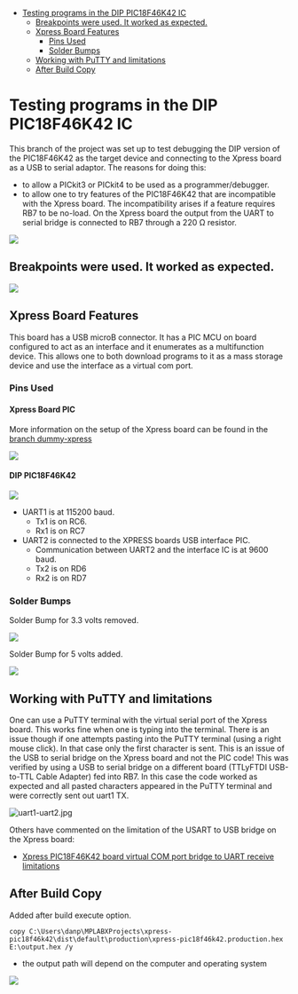   - [Testing programs in the DIP PIC18F46K42
    IC](#testing-programs-in-the-dip-pic18f46k42-ic)
      - [Breakpoints were used. It worked as
        expected.](#breakpoints-were-used.-it-worked-as-expected.)
      - [Xpress Board Features](#xpress-board-features)
          - [Pins Used](#pins-used)
          - [Solder Bumps](#solder-bumps)
      - [Working with PuTTY and
        limitations](#working-with-putty-and-limitations)
      - [After Build Copy](#after-build-copy)

<!---
use 
pandoc -s --toc -t html5 -c pandocbd.css README.pandoc.md -o index.html

pandoc -s --toc -t gfm README.pandoc.md -o README.md
-->

# Testing programs in the DIP PIC18F46K42 IC

This branch of the project was set up to test debugging the DIP version
of the PIC18F46K42 as the target device and connecting to the Xpress
board as a USB to serial adaptor. The reasons for doing this:

  - to allow a PICkit3 or PICkit4 to be used as a programmer/debugger.
  - to allow one to try features of the PIC18F46K42 that are
    incompatible with the Xpress board. The incompatibility arises if a
    feature requires RB7 to be no-load. On the Xpress board the output
    from the UART to serial bridge is connected to RB7 through a 220 Ω
    resistor.

![](images/DIP-PIC-Xpress.jpg)

## Breakpoints were used. It worked as expected.

![](images/breakpoint.png)

## Xpress Board Features

This board has a USB microB connector. It has a PIC MCU on board
configured to act as an interface and it enumerates as a multifunction
device. This allows one to both download programs to it as a mass
storage device and use the interface as a virtual com port.

### Pins Used

#### Xpress Board PIC

More information on the setup of the Xpress board can be found in the
[branch
dummy-xpress](https://github.com/danpeirce/xpress-pic18f46k42/tree/dummy-xpress)

![](images/pins.png)

#### DIP PIC18F46K42

![](images/dip-pins.png)

  - UART1 is at 115200 baud.
      - Tx1 is on RC6.
      - Rx1 is on RC7
  - UART2 is connected to the XPRESS boards USB interface PIC.
      - Communication between UART2 and the interface IC is at 9600
        baud.
      - Tx2 is on RD6
      - Rx2 is on RD7

### Solder Bumps

Solder Bump for 3.3 volts removed.

![](images/solder-bump-removed.jpg)

Solder Bump for 5 volts added.

![](images/solder-bump-added.jpg)

## Working with PuTTY and limitations

One can use a PuTTY terminal with the virtual serial port of the Xpress
board. This works fine when one is typing into the terminal. There is an
issue though if one attempts pasting into the PuTTY terminal (using a
right mouse click). In that case only the first character is sent. This
is an issue of the USB to serial bridge on the Xpress board and not the
PIC code\! This was verified by using a USB to serial bridge on a
different board (TTLyFTDI USB-to-TTL Cable Adapter) fed into RB7. In
this case the code worked as expected and all pasted characters appeared
in the PuTTY terminal and were correctly sent out uart1 TX.

![uart1-uart2.jpg](images/uart1-uart2.jpg)

Others have commented on the limitation of the USART to USB bridge on
the Xpress board:

  - [Xpress PIC18F46K42 board virtual COM port bridge to UART receive
    limitations](https://www.microchip.com/forums/m1097510.aspx)

## After Build Copy

Added after build execute option.

    copy C:\Users\danp\MPLABXProjects\xpress-pic18f46k42\dist\default\production\xpress-pic18f46k42.production.hex E:\output.hex /y

  - the output path will depend on the computer and operating system

![](images/after-build.png)
